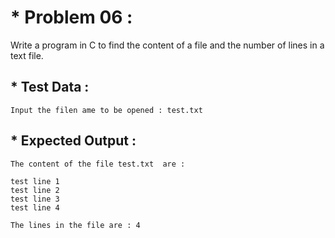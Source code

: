 # * Problem 06 :

Write a program in C to find the content of a file and the number of lines in a text file.

## * Test Data :

    Input the filen ame to be opened : test.txt

## * Expected Output :

    The content of the file test.txt  are :           

    test line 1                               
    test line 2                                       
    test line 3                                           
    test line 4                                   
    
    The lines in the file are : 4